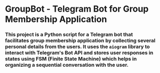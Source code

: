 # GroupBot - Telegram Bot for Group Membership Application

### This project is a Python script for a Telegram bot that facilitates group membership application by collecting several personal details from the users. It uses the `aiogram` library to interact with Telegram's Bot API and stores user responses in states using FSM (Finite State Machine) which helps in organizing a sequential conversation with the user.
